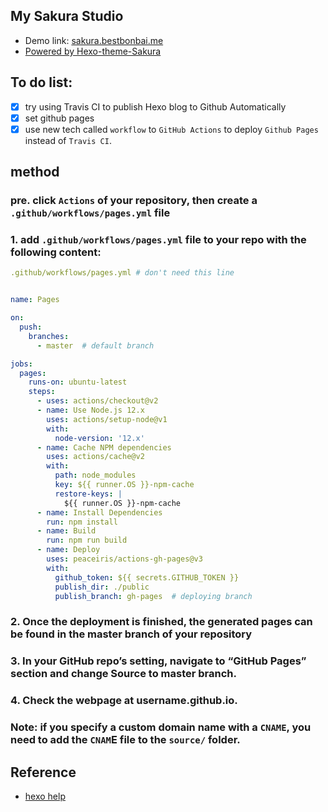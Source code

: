 
## My Sakura Studio
- Demo link: [sakura.bestbonbai.me](https://sakura.bestbonbai.me )
- [Powered by Hexo-theme-Sakura](https://docs.hojun.cn/sakura/docs/)

## To do list:
- [x] try using Travis CI to publish Hexo blog to Github Automatically
- [x] set github pages
- [x] use new tech called `workflow` to  `GitHub Actions` to deploy `Github Pages` instead of `Travis CI`. 

## method

### pre. click `Actions` of your repository, then create a `.github/workflows/pages.yml` file

### 1. add `.github/workflows/pages.yml` file to your repo with the following content:
```yml
.github/workflows/pages.yml # don't need this line


name: Pages

on:
  push:
    branches:
      - master  # default branch

jobs:
  pages:
    runs-on: ubuntu-latest
    steps:
      - uses: actions/checkout@v2
      - name: Use Node.js 12.x
        uses: actions/setup-node@v1
        with:
          node-version: '12.x'
      - name: Cache NPM dependencies
        uses: actions/cache@v2
        with:
          path: node_modules
          key: ${{ runner.OS }}-npm-cache
          restore-keys: |
            ${{ runner.OS }}-npm-cache
      - name: Install Dependencies
        run: npm install
      - name: Build
        run: npm run build
      - name: Deploy
        uses: peaceiris/actions-gh-pages@v3
        with:
          github_token: ${{ secrets.GITHUB_TOKEN }}
          publish_dir: ./public
          publish_branch: gh-pages  # deploying branch
```
### 2. Once the deployment is finished, the generated pages can be found in the master branch of your repository
### 3. In your GitHub repo’s setting, navigate to “GitHub Pages” section and change Source to master branch.
### 4. Check the webpage at username.github.io.
### Note:  if you specify a custom domain name with a `CNAME`, you need to add the `CNAM`E file to the `source/` folder.

## Reference
- [hexo help](https://hexo.io/docs/github-pages.html)
